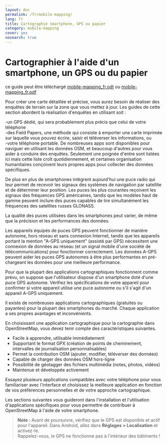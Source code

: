 ```yaml
---
layout: doc
permalink: /fr/mobile-mapping/
lang: fr
title: Cartographie smartphone, GPS ou papier
category: mobile-mapping
cover: yes
nosearch: true
---
```


Cartographier à l'aide d'un smartphone, un GPS ou du papier
=============================

ce guide peut être téléchargé [mobile-mapping_fr.odt](/files/mobile-mapping_fr.odt) ou [mobile-mapping_fr.pdf](/files/mobile-mapping_fr.pdf)  

Pour créer une carte détaillée et précise, vous aurez besoin de réaliser des enquêtes de terrain sur la zone que vous mettez à jour. Les guides de cette section abordent la réalisation d'enquêtes en utilisant soit :  

-un GPS dédié, qui sera probablement plus précis que celui de votre téléphone  
-des Field Papers, une méthode qui consiste à emporter une carte imprimée sur laquelle vous pouvez écrire, saisir et téléverser les informations, ou  
-votre téléphone portable. De nombreuses apps sont disponibles pour naviguer en utilisant les données OSM, et beaucoup d'autres pour vous aider à conduire des enquêtes. Seulement une poignée d'entre sont listées ici mais cette liste croît quotidiennement, et certaines organisation humanitaires conçoivent leurs propres apps pour collecter des données spécifiques.  

De plus en plus de smartphones intègrent aujourd'hui une puce radio qui leur permet de recevoir les signaux des systèmes de navigation par satellite et de déterminer leur position. Les puces les plus courantes reçoivent les signaux des fréquences GPS américaines, tandis que les modèles haut de gamme peuvent inclure des puces capables de lire simultanément les fréquences des satellites russes GLONASS.  

La qualité des puces utilisées dans les smartphones peut varier, de même que la précision et les performances des données.  

Les appareils équipés de puces GPS peuvent fonctionner de manière autonome, hors réseau et sans connexion Internet, tandis que les appareils portant la mention "A-GPS uniquement" (assisté par GPS) nécessitent une connexion de données au réseau (et un signal mobile d'une société de télécommunications) pour fonctionner correctement. Les données A-GPS peuvent aider les puces GPS autonomes à être plus performantes en pré-chargeant les données pour une meilleure performance.  

Pour que la plupart des applications cartographiques fonctionnent comme prévu, on suppose que l'utilisateur dispose d'un smartphone doté d'une puce GPS autonome. Vérifiez les spécifications de votre appareil pour confirmer si votre appareil utilise une puce autonome ou s'il s'agit d'un appareil A-GPS uniquement.  

Il existe de nombreuses applications cartographiques (gratuites ou payantes) pour la plupart des smartphones du marché. Chaque application a ses propres avantages et inconvénients.  

En choisissant une application cartographique pour la cartographie dans OpenStreetMap, vous devez tenir compte des caractéristiques suivantes.  

- Facile à apprendre, utilisable immédiatement  
- Supportant le format GPX (création de points de cheminement, intervalles de journalisation personnalisables)  
- Permet la contribution OSM (ajouter, modifier, téléverser des données)  
- Capable de charger des données OSM hors-ligne  
- Possibilité de géotagger des fichiers multimédia (notes, photos, vidéos)  
- Maintenue et développée activement  

Essayez plusieurs applications compatibles avec votre téléphone pour vous familiariser avec l'interface et choisissez la meilleure application en fonction de vos préférences personnelles et de votre approche cartographique.

<!-- Commenté pour le moment car l'affichage des tableaux n'est pas élégant !

Applications recommandées pour les smartphones / PDA
-----------------------------------------------------

| Application      | Usage  | Android  | Blackberry | iOS     | Windows |
| ---------------- | :----: | :------: | :--------: | :-----: | :-----: |
| Geopaparazzi     | C      | O        |            |         |         |
| GPS Essentials   | C      | O        |            |         |         |
| MapZen           | C:P    | O        |            | O       |         |
| Open GPS Tracker | C      | O        |            |         |         |
| OruxMaps         | C      | O        |            |         |         |
| OSMAnd           | C:N:P  | O        | O          | D       |         |
| OSMTracker       | C      | O        |            |         | O       |
| Vespucci         | C:I    | O        |            |         |         |

O - supporté, D - en cours de développement, C - cartographie, N - navigation, P - éditeur de POI, I - éditeur intégral

 -->

Les sections suivantes vous guideront dans l'installation et l'utilisation d'applications spécifiques pour vous permettre de contribuer à OpenStreetMap à l'aide de votre smartphone.

> **Note :** Avant de poursuivre, vérifiez que le GPS est disponible et actif pour l'appareil. Dans Android, allez dans **Réglages \> Localisation** et activez-le.  
> Rappelez-vous, le GPS ne fonctionne pas à l'intérieur des bâtiments !
